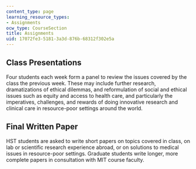 ```yaml
---
content_type: page
learning_resource_types:
- Assignments
ocw_type: CourseSection
title: Assignments
uid: 17072fe3-5181-3a3d-876b-68312f302e5a
---
```


Class Presentations
-------------------

Four students each week form a panel to review the issues covered by the class the previous week. These may include further research, dramatizations of ethical dilemmas, and reformulation of social and ethical issues such as equity and access to health care, and particularly the imperatives, challenges, and rewards of doing innovative research and clinical care in resource-poor settings around the world.

Final Written Paper
-------------------

HST students are asked to write short papers on topics covered in class, on lab or scientific research experience abroad, or on solutions to medical issues in resource-poor settings. Graduate students write longer, more complete papers in consultation with MIT course faculty.